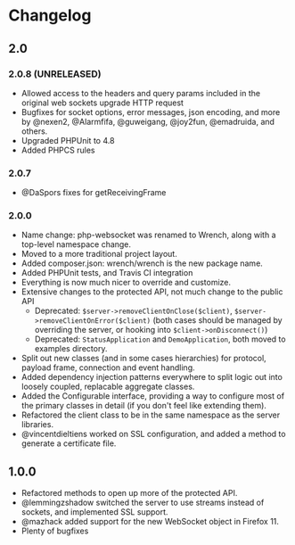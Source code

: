 <!-- vim: set tw=79 sw=4 ts=4 et ft=markdown : -->
# Changelog

## 2.0

### 2.0.8 (UNRELEASED)

* Allowed access to the headers and query params included in the original
  web sockets upgrade HTTP request
* Bugfixes for socket options, error messages, json encoding, and more by @nexen2,
  @Alarmfifa, @guweigang, @joy2fun, @emadruida, and others.
* Upgraded PHPUnit to 4.8
* Added PHPCS rules

### 2.0.7

* @DaSpors fixes for getReceivingFrame

### 2.0.0

* Name change: php-websocket was renamed to Wrench, along with a top-level
  namespace change.
* Moved to a more traditional project layout.
* Added composer.json: wrench/wrench is the new package name.
* Added PHPUnit tests, and Travis CI integration
* Everything is now much nicer to override and customize.
* Extensive changes to the protected API, not much change to the public API
  * Deprecated: `$server->removeClientOnClose($client)`,
    `$server->removeClientOnError($client)` (both cases should be managed by
    overriding the server, or hooking into `$client->onDisconnect()`)
  * Deprecated: `StatusApplication` and `DemoApplication`, both moved to
    examples directory.
* Split out new classes (and in some cases hierarchies) for protocol, payload
  frame, connection and event handling.
* Added dependency injection patterns everywhere to split logic out into
  loosely coupled, replacable aggregate classes.
* Added the Configurable interface, providing a way to configure most of the
  primary classes in detail (if you don't feel like extending them).
* Refactored the client class to be in the same namespace as the server
  libraries.
* @vincentdieltiens worked on SSL configuration, and added a method to generate
  a certificate file.

## 1.0.0

* Refactored methods to open up more of the protected API.
* @lemmingzshadow switched the server to use streams instead of sockets, and
  implemented SSL support.
* @mazhack added support for the new WebSocket object in Firefox 11.
* Plenty of bugfixes
